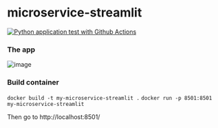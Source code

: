 # microservice-streamlit

[![Python application test with Github Actions](https://github.com/blueskycircle/microservice-streamlit/actions/workflows/main.yml/badge.svg)](https://github.com/blueskycircle/microservice-streamlit/actions/workflows/main.yml)

### The app

![image](https://github.com/user-attachments/assets/87a22082-52e4-4bfe-b3e0-2d78c64a82a4)

### Build container 

`docker build -t my-microservice-streamlit .`
`docker run -p 8501:8501 my-microservice-streamlit`

Then go to http://localhost:8501/
